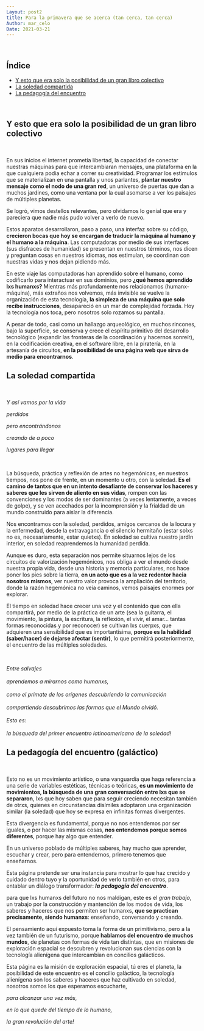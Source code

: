 ```yaml
---
Layout: post2
title: Para la primavera que se acerca (tan cerca, tan cerca)
Author: mar_celo
Date: 2021-03-21
---
```


<br>

## Índice

  - [Y esto que era solo la posibilidad de un gran libro colectivo](#y-esto-que-era-solo-la-posibilidad-de-un-gran-libro-colectivo)
  - [La soledad compartida](#la-soledad-compartida)
  - [La pedagogía del encuentro](#la-pedagogía-del-encuentro-galáctico)

<br>

## Y esto que era solo la posibilidad de un gran libro colectivo

<br>

En sus inicios el internet prometía libertad, la capacidad de conectar nuestras máquinas para que intercambiaran mensajes, una plataforma en la que cualquiera podia echar a correr su creatividad. Programar los estímulos que se materializan en una pantalla y unos parlantes, **plantar nuestro mensaje como el nodo de una gran red**, un universo de puertas que dan a muchos jardines, como una ventana por la cual asomarse a ver los paisajes de múltiples planetas.

Se logró, vimos destellos relevantes, pero olvidamos lo genial que era y pareciera que nadie más pudo volver a verlo de nuevo.

Estos aparatos desarrollaron, paso a paso, una interfaz sobre su código, **crecieron bocas que hoy se encargan de traducir la máquina al humano y el humano a la máquina**. Las computadoras por medio de sus interfaces (sus disfraces de humanidad) se presentan en nuestros términos, nos dicen y preguntan cosas en nuestros idiomas, nos estimulan, se coordinan con nuestras vidas y nos dejan pidiendo más.

En este viaje las computadoras han aprendido sobre el humano, como codificarlo para interactuar en sus dominios, pero **¿qué hemos aprendido lxs humanxs?** Mientras más profundamente nos relacionamos (humanx-máquina), más extraños nos volvemos, más invisible se vuelve la organización de esta tecnología, **la simpleza de una máquina que solo recibe instrucciones**, desapareció en un mar de complejidad forzada. Hoy la tecnología nos toca, pero nosotros solo rozamos su pantalla.

A pesar de todo, casi como un hallazgo arqueológico, en muchos rincones, bajo la superficie, se conserva y crece el espíritu primitivo del desarrollo tecnológico (expandir las fronteras de la coordinación y hacernos sonreír), en la codificación creativa, en el software libre, en la piratería, en la artesanía de circuitos, **en la posibilidad de una página web que sirva de medio para encontrarnos**.   

## La soledad compartida

<br>

*Y así vamos por la vida*

*perdidos*

*pero encontrándonos*

*creando de a poco*

*lugares para llegar*

<br>

La búsqueda, práctica y reflexión de artes no hegemónicas, en nuestros tiempos, nos pone de frente, en un momento u otro, con la soledad. **Es el camino de tantxs que en un intento desafiante de conservar los haceres y saberes que les sirven de aliento en sus vidas**, rompen con las convenciones y los modos de ser dominantes (a veces lentamente, a veces de golpe), y se ven acechados por la incomprensión y la frialdad de un mundo construido para aislar la diferencia.

Nos encontramos con la soledad, perdidos, amigos cercanos de la locura y la enfermedad, desde la extravagancia o el silencio hermitaño (estar solxs no es, necesariamente, estar quietxs). En soledad se cultiva nuestro jardín interior, en soledad reaprendemos la humanidad perdida.

Aunque es duro, esta separación nos permite situarnos lejos de los circuitos de valorización hegemónicos, nos obliga a ver el mundo desde nuestra propia vida, desde una historia y memoria particulares, nos hace poner los pies sobre la tierra, **en un acto que es a la vez redentor hacia nosotros mismos**, ver nuestro valor provoca la ampliación del territorio, donde la razón hegemónica no veía caminos, vemos paisajes enormes por explorar.

El tiempo en soledad hace crecer una voz y el contenido que con ella compartirá, por medio de la práctica de un arte (sea la guitarra, el movimiento, la pintura, la escritura, la reflexión, el vivir, el amar... tantas formas reconocidas y por reconocer) se cultivan lxs cuerpxs, que adquieren una sensibilidad que es importantísima, **porque es la habilidad (saber/hacer) de dejarse afectar (sentir)**, lo que permitirá posteriormente, el encuentro de las múltiples soledades.

<br>
<div>
 <em>

Entre salvajes
<br>
<br>
aprendemos a mirarnos como humanxs,
<br>
<br>
como el primate de los orígenes descubriendo la comunicación
<br>
<br>
compartiendo descubrimos las formas que el Mundo olvidó.
<br>
<br>
Esto es:
<br>
<br>
la búsqueda del primer encuentro latinoamericano de la soledad!
 </em>
</div>

## La pedagogía del encuentro (galáctico)

<br>

Esto no es un movimiento artístico, o una vanguardia que haga referencia a una serie de variables estéticas, técnicas o teóricas, **es un movimiento de movimientos, la búsqueda de una gran conversación entre lxs que se separaron**, lxs que hoy saben que para seguir creciendo necesitan también de otrxs, quienes en circunstancias disímiles adoptaron una organización similar (la soledad) que hoy se expresa en infinitas formas divergentes.

Esta divergencia es fundamental, porque no nos entendemos por ser iguales, o por hacer las mismas cosas, **nos entendemos porque somos diferentes**, porque hay algo que entender.

En un universo poblado de múltiples saberes, hay mucho que aprender, escuchar y crear, pero para entendernos, primero tenemos que enseñarnos.

Esta página pretende ser una instancia para mostrar lo que haz crecido y cuidado dentro tuyo y la oportunidad de verlo también en otros, para entablar un diálogo transformador: ***la pedagogía del encuentro***.  

para que lxs humanxs del futuro no nos maldigan, este es el *gran trabajo*, un trabajo por la construcción y mantención de los modos de vida, los saberes y haceres que nos permiten ser humanxs, **que se practican precisamente, siendo humanxs**: enseñando, conversando y creando.

El pensamiento aquí expuesto toma la forma de un primitivismo, pero a la vez también de un futurismo, porque **hablamos del encuentro de muchos mundos**, de planetas con formas de vida tan distintas, que en misiones de exploración espacial se descubren y revolucionan sus ciencias con la tecnología alienígena que intercambian en concilios galácticos.

Esta página es la misión de exploración espacial, tú eres el planeta, la posibilidad de este encuentro es el concilio galáctico, la tecnología alienígena son los saberes y haceres que haz cultivado en soledad, nosotros somos los que esperamos escucharte,

*para alcanzar una vez más,*

*en lo que quede del tiempo de lo humano,*

*la gran revolución del arte!*

<br>
